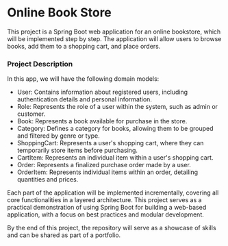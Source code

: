 # Online Book Store
This project is a Spring Boot web application for an online bookstore, which will be implemented step by step. The application will allow users to browse books, add them to a shopping cart, and place orders.

### Project Description

In this app, we will have the following domain models:

* User: Contains information about registered users, including authentication details and personal information.
* Role: Represents the role of a user within the system, such as admin or customer.
* Book: Represents a book available for purchase in the store.
* Category: Defines a category for books, allowing them to be grouped and filtered by genre or type.
* ShoppingCart: Represents a user's shopping cart, where they can temporarily store items before purchasing.
* CartItem: Represents an individual item within a user's shopping cart.
* Order: Represents a finalized purchase order made by a user.
* OrderItem: Represents individual items within an order, detailing quantities and prices.

Each part of the application will be implemented incrementally, covering all core functionalities in a layered architecture. This project serves as a practical demonstration of using Spring Boot for building a web-based application, with a focus on best practices and modular development.

By the end of this project, the repository will serve as a showcase of skills and can be shared as part of a portfolio.